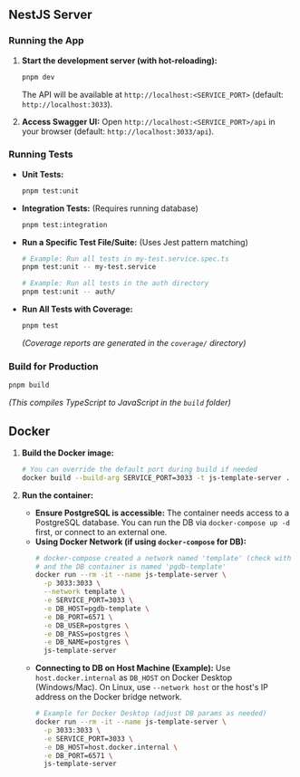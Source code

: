 ## NestJS Server

### Running the App

1.  **Start the development server (with hot-reloading):**

    ```bash
    pnpm dev
    ```

    The API will be available at `http://localhost:<SERVICE_PORT>` (default: `http://localhost:3033`).

2.  **Access Swagger UI:**
    Open `http://localhost:<SERVICE_PORT>/api` in your browser (default: `http://localhost:3033/api`).

### Running Tests

- **Unit Tests:**
  ```bash
  pnpm test:unit
  ```
- **Integration Tests:** (Requires running database)
  ```bash
  pnpm test:integration
  ```
- **Run a Specific Test File/Suite:** (Uses Jest pattern matching)

  ```bash
  # Example: Run all tests in my-test.service.spec.ts
  pnpm test:unit -- my-test.service

  # Example: Run all tests in the auth directory
  pnpm test:unit -- auth/
  ```

- **Run All Tests with Coverage:**
  ```bash
  pnpm test
  ```
  _(Coverage reports are generated in the `coverage/` directory)_

### Build for Production

```bash
pnpm build
```

_(This compiles TypeScript to JavaScript in the `build` folder)_

## Docker

1.  **Build the Docker image:**

    ```bash
    # You can override the default port during build if needed
    docker build --build-arg SERVICE_PORT=3033 -t js-template-server .
    ```

2.  **Run the container:**
    - **Ensure PostgreSQL is accessible:** The container needs access to a PostgreSQL database. You can run the DB via `docker-compose up -d` first, or connect to an external one.
    - **Using Docker Network (if using `docker-compose` for DB):**
      ```bash
      # docker-compose created a network named 'template' (check with 'docker network ls')
      # and the DB container is named 'pgdb-template'
      docker run --rm -it --name js-template-server \
        -p 3033:3033 \
        --network template \
        -e SERVICE_PORT=3033 \
        -e DB_HOST=pgdb-template \
        -e DB_PORT=6571 \
        -e DB_USER=postgres \
        -e DB_PASS=postgres \
        -e DB_NAME=postgres \
        js-template-server
      ```
    - **Connecting to DB on Host Machine (Example):**
      Use `host.docker.internal` as `DB_HOST` on Docker Desktop (Windows/Mac). On Linux, use `--network host` or the host's IP address on the Docker bridge network.
      ```bash
      # Example for Docker Desktop (adjust DB params as needed)
      docker run --rm -it --name js-template-server \
        -p 3033:3033 \
        -e SERVICE_PORT=3033 \
        -e DB_HOST=host.docker.internal \
        -e DB_PORT=6571 \
        js-template-server
      ```

